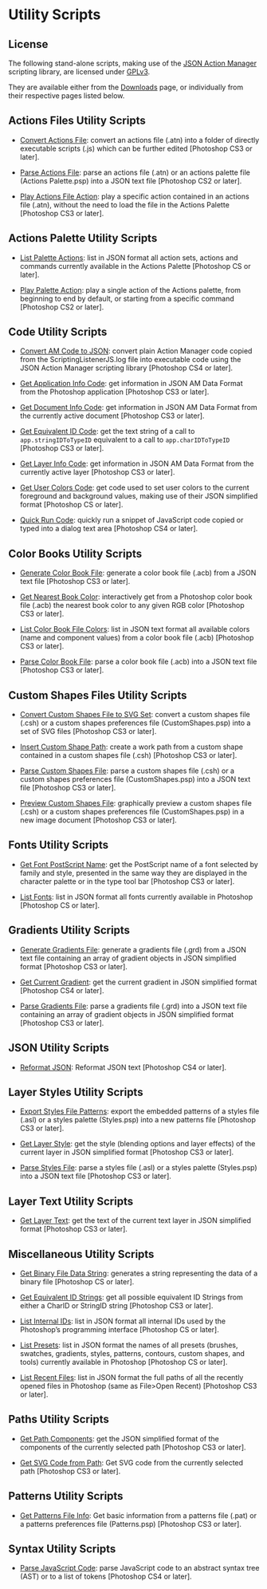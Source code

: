 # Utility Scripts

## License

The following stand-alone scripts, making use of the [JSON Action Manager](/JSON-Action-Manager) scripting library, are licensed under [GPLv3](https://www.gnu.org/licenses/gpl.html).

They are available either from the [Downloads](/Downloads) page, or individually from their respective pages listed below.

## Actions Files Utility Scripts

- [Convert Actions File](Convert-Actions-File): convert an actions file (.atn) into a folder of directly executable scripts (.js) which can be further edited [Photoshop CS3 or later].

- [Parse Actions File](Parse-Actions-File): parse an actions file (.atn) or an actions palette file (Actions Palette.psp) into a JSON text file [Photoshop CS2 or later].

- [Play Actions File Action](Play-Actions-File-Action): play a specific action contained in an actions file (.atn), without the need to load the file in the Actions Palette [Photoshop CS3 or later].

## Actions Palette Utility Scripts

- [List Palette Actions](List-Palette-Actions): list in JSON format all action sets, actions and commands currently available in the Actions Palette [Photoshop CS or later].

- [Play Palette Action](Play-Palette-Action): play a single action of the Actions palette, from beginning to end by default, or starting from a specific command [Photoshop CS2 or later].

## Code Utility Scripts

- [Convert AM Code to JSON](Convert-AM-Code-to-JSON): convert plain Action Manager code copied from the ScriptingListenerJS.log file into executable code using the JSON Action Manager scripting library [Photoshop CS4 or later].

- [Get Application Info Code](Get-Application-Info-Code): get information in JSON AM Data Format from the Photoshop application [Photoshop CS3 or later].

- [Get Document Info Code](Get-Document-Info-Code): get information in JSON AM Data Format from the currently active document [Photoshop CS3 or later].

- [Get Equivalent ID Code](Get-Equivalent-ID-Code): get the text string of a call to `app.stringIDToTypeID` equivalent to a call to `app.charIDToTypeID` [Photoshop CS3 or later].

- [Get Layer Info Code](Get-Layer-Info-Code): get information in JSON AM Data Format from the currently active layer [Photoshop CS3 or later].

- [Get User Colors Code](Get-User-Colors-Code): get code used to set user colors to the current foreground and background values, making use of their JSON simplified format [Photoshop CS or later].

- [Quick Run Code](Quick-Run-Code): quickly run a snippet of JavaScript code copied or typed into a dialog text area [Photoshop CS4 or later].

## Color Books Utility Scripts

- [Generate Color Book File](Generate-Color-Book-File): generate a color book file (.acb) from a JSON text file [Photoshop CS3 or later].

- [Get Nearest Book Color](Get-Nearest-Book-Color): interactively get from a Photoshop color book file (.acb) the nearest book color to any given RGB color [Photoshop CS3 or later].

- [List Color Book File Colors](List-Color-Book-File-Colors): list in JSON text format all available colors (name and component values) from a color book file (.acb) [Photoshop CS3 or later].

- [Parse Color Book File](Parse-Color-Book-File): parse a color book file (.acb) into a JSON text file [Photoshop CS3 or later].

## Custom Shapes Files Utility Scripts

- [Convert Custom Shapes File to SVG Set](Convert-Custom-Shapes-File-to-SVG-Set): convert a custom shapes file (.csh) or a custom shapes preferences file (CustomShapes.psp) into a set of SVG files [Photoshop CS3 or later].

- [Insert Custom Shape Path](Insert-Custom-Shape-Path): create a work path from a custom shape contained in a custom shapes file (.csh) [Photoshop CS3 or later].

- [Parse Custom Shapes File](Parse-Custom-Shapes-File): parse a custom shapes file (.csh) or a custom shapes preferences file (CustomShapes.psp) into a JSON text file [Photoshop CS3 or later].

- [Preview Custom Shapes File](Preview-Custom-Shapes-File): graphically preview a custom shapes file (.csh) or a custom shapes preferences file (CustomShapes.psp) in a new image document [Photoshop CS3 or later].

## Fonts Utility Scripts

- [Get Font PostScript Name](Get-Font-PostScript-Name): get the PostScript name of a font selected by family and style, presented in the same way they are displayed in the character palette or in the type tool bar [Photoshop CS3 or later].

- [List Fonts](List-Fonts): list in JSON format all fonts currently available in Photoshop [Photoshop CS or later].

## Gradients Utility Scripts

- [Generate Gradients File](Generate-Gradients-File): generate a gradients file (.grd) from a JSON text file containing an array of gradient objects in JSON simplified format [Photoshop CS3 or later].

- [Get Current Gradient](Get-Current-Gradient): get the current gradient in JSON simplified format [Photoshop CS4 or later].

- [Parse Gradients File](Parse-Gradients-File): parse a gradients file (.grd) into a JSON text file containing an array of gradient objects in JSON simplified format [Photoshop CS3 or later].

## JSON Utility Scripts

- [Reformat JSON](Reformat-JSON): Reformat JSON text [Photoshop CS4 or later].

## Layer Styles Utility Scripts

- [Export Styles File Patterns](Export-Styles-File-Patterns): export the embedded patterns of a styles file (.asl) or a styles palette (Styles.psp) into a new patterns file [Photoshop CS3 or later].

- [Get Layer Style](Get-Layer-Style): get the style (blending options and layer effects) of the current layer in JSON simplified format [Photoshop CS3 or later].

- [Parse Styles File](Parse-Styles-File): parse a styles file (.asl) or a styles palette (Styles.psp) into a JSON text file [Photoshop CS3 or later].

## Layer Text Utility Scripts

- [Get Layer Text](Get-Layer-Text): get the text of the current text layer in JSON simplified format [Photoshop CS3 or later].

## Miscellaneous Utility Scripts

- [Get Binary File Data String](Get-Binary-File-Data-String): generates a string representing the data of a binary file [Photoshop CS or later].

- [Get Equivalent ID Strings](Get-Equivalent-ID-Strings): get all possible equivalent ID Strings from either a CharID or StringID string [Photoshop CS3 or later].

- [List Internal IDs](List-Internal-IDs): list in JSON format all internal IDs used by the Photoshop’s programming interface [Photoshop CS or later].

- [List Presets](List-Presets): list in JSON format the names of all presets (brushes, swatches, gradients, styles, patterns, contours, custom shapes, and tools) currently available in Photoshop [Photoshop CS or later].

- [List Recent Files](List-Recent-Files): list in JSON format the full paths of all the recently opened files in Photoshop (same as File>Open Recent) [Photoshop CS3 or later].

## Paths Utility Scripts

- [Get Path Components](Get-Path-Components): get the JSON simplified format of the components of the currently selected path [Photoshop CS3 or later].

- [Get SVG Code from Path](Get-SVG-Code-from-Path): Get SVG code from the currently selected path [Photoshop CS3 or later].

## Patterns Utility Scripts

- [Get Patterns File Info](Get-Patterns-File-Info): Get basic information from a patterns file (.pat) or a patterns preferences file (Patterns.psp) [Photoshop CS3 or later].

## Syntax Utility Scripts

- [Parse JavaScript Code](Parse-JavaScript-Code): parse JavaScript code to an abstract syntax tree (AST) or to a list of tokens [Photoshop CS4 or later].
